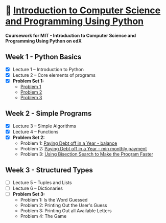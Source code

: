 # 🐍 [Introduction to Computer Science and Programming Using Python](https://www.edx.org/course/introduction-to-computer-science-and-programming-using-python)

**Coursework for MIT - Introduction to Computer Science and Programming Using Python on edX**

## Week 1 - Python Basics
- [x] Lecture 1 – Introduction to Python
- [x] Lecture 2 – Core elements of programs
- [x] **Problem Set 1:**
  - [Problem 1](https://github.com/jpacsai/MIT_IntroToCS/blob/master/Week1/Problem1.py)
  - [Problem 2](https://github.com/jpacsai/MIT_IntroToCS/blob/master/Week1/Problem2.py)
  - [Problem 3](https://github.com/jpacsai/MIT_IntroToCS/blob/master/Week1/Problem3.py)

## Week 2 - Simple Programs
- [x] Lecture 3 – Simple Algorithms
- [x] Lecture 4 – Functions
- [x] **Problem Set 2:**
  - Problem 1: [Paying Debt off in a Year - balance](https://github.com/jpacsai/MIT_IntroToCS/blob/master/Week2/ProblemSet_2/Problem1.py)
  - Problem 2: [Paying Debt off in a Year - min monthly payment](https://github.com/jpacsai/MIT_IntroToCS/blob/master/Week2/ProblemSet_2/Problem2.py)
  - Problem 3: [Using Bisection Search to Make the Program Faster](https://github.com/jpacsai/MIT_IntroToCS/blob/master/Week2/ProblemSet_2/Problem3.py)

## Week 3 - Structured Types
- [ ] Lecture 5 – Tuples and Lists
- [ ] Lecture 6 – Dictionaries
- [ ] **Problem Set 3:**
  - Problem 1: Is the Word Guessed
  - Problem 2: Printing Out the User's Guess
  - Problem 3: Printing Out all Available Letters
  - Problem 4: The Game
  
<!--
Lecture 5 – Tuples and Lists:
• Tuples
• Lists
• List Operations
• Mutation, Aliasing, Cloning
Lecture 6 – Dictionaries:
• Functions as Objects
• Dictionaries
• Example with a Dictionary
• Fibonacci and Dictionaries
• Global Variables
Lecture 7 – Debugging:
• Programming Challenges
• Classes of Tests
• Bugs
• Debugging
• Debugging Examples
Lecture 8 – Assertions and Exceptions
• Assertions
• Exceptions
• Exception Examples
Lecture 9 – Classes and Inheritance:
• Object Oriented Programming
• Class Instances
• Methods
• Classes Examples
• Why OOP
• Hierarchies
• Your Own Types
Lecture 10 – An Extended Example:
• Building a Class
• Viualizing the Hierarchy
• Adding another Class
• Using Inherited Methods
• Gradebook Example
• Generators
Lecture 11 – Computational Complexity:
• Program Efficiency
• Big Oh Notation
• Complexity Classes
• Analyzing Complexity
Lecture 12 – Searching and Sorting Algorithms:
• Indirection
• Linear Search
• Bisection Search
• Bogo and Bubble Sort
• Selection Sort
• Merge Sort
Lecture 13 – Visualization of Data:
• Visualizing Results
• Overlapping Displays
• Adding More Documentation
• Changing Data Display
• An Example
-->

